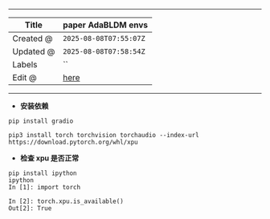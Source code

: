 -----

| Title     | paper AdaBLDM envs                                    |
| --------- | ----------------------------------------------------- |
| Created @ | `2025-08-08T07:55:07Z`                                |
| Updated @ | `2025-08-08T07:58:54Z`                                |
| Labels    | \`\`                                                  |
| Edit @    | [here](https://github.com/junxnone/aiwiki/issues/524) |

-----

  - **安装依赖**

<!-- end list -->

``` 
pip install gradio 
```

    pip3 install torch torchvision torchaudio --index-url https://download.pytorch.org/whl/xpu

  - **检查 xpu 是否正常**

<!-- end list -->

``` 
pip install ipython
ipython
In [1]: import torch

In [2]: torch.xpu.is_available()
Out[2]: True

```
